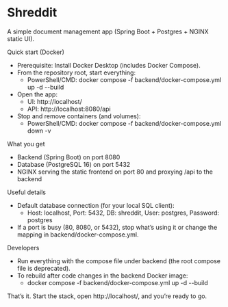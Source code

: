 # Shreddit

A simple document management app (Spring Boot + Postgres + NGINX static UI).

Quick start (Docker)
- Prerequisite: Install Docker Desktop (includes Docker Compose).
- From the repository root, start everything:
  - PowerShell/CMD: docker compose -f backend/docker-compose.yml up -d --build
- Open the app:
  - UI: http://localhost/
  - API: http://localhost:8080/api
- Stop and remove containers (and volumes):
  - PowerShell/CMD: docker compose -f backend/docker-compose.yml down -v

What you get
- Backend (Spring Boot) on port 8080
- Database (PostgreSQL 16) on port 5432
- NGINX serving the static frontend on port 80 and proxying /api to the backend

Useful details
- Default database connection (for your local SQL client):
  - Host: localhost, Port: 5432, DB: shreddit, User: postgres, Password: postgres
- If a port is busy (80, 8080, or 5432), stop what’s using it or change the mapping in backend/docker-compose.yml.

Developers
- Run everything with the compose file under backend (the root compose file is deprecated).
- To rebuild after code changes in the backend Docker image:
  - docker compose -f backend/docker-compose.yml up -d --build

That’s it. Start the stack, open http://localhost/, and you’re ready to go.